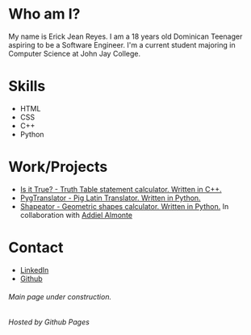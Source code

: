 # Who am I?

My name is Erick Jean Reyes. I am a 18 years old Dominican Teenager aspiring to be a Software Engineer. I'm a current student majoring in Computer Science at John Jay College. 

# Skills

* HTML 
* CSS
* C++
* Python

# Work/Projects

* [Is it True? - Truth Table statement calculator. Written in C++.](https://erickjr13.github.io/IsItTrue-/)
* [PygTranslator - Pig Latin Translator. Written in Python.](https://erickjr13.github.io/PygTranslator)
* [Shapeator - Geometric shapes calculator. Written in Python.](https://erickjr13.github.io/Shapeator) In collaboration with [Addiel Almonte](https://github.com/Speedmirage)




# Contact

* [LinkedIn](https://www.linkedin.com/in/erickjreyes)
* [Github](https://Github.com/ErickJR13)



###### Main page under construction.



###### Hosted by Github Pages
